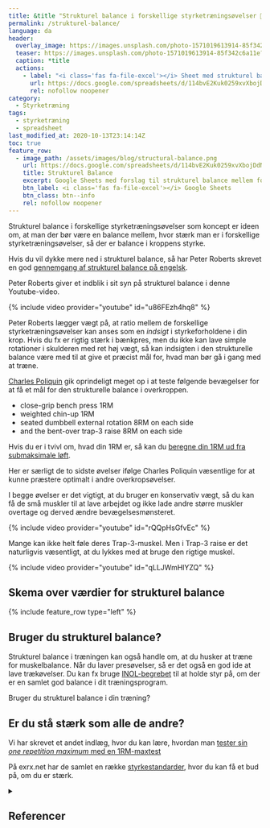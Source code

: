 ```yaml
---
title: &title "Strukturel balance i forskellige styrketræningsøvelser 💪"
permalink: /strukturel-balance/
language: da
header:
  overlay_image: https://images.unsplash.com/photo-1571019613914-85f342c6a11e?ixlib=rb-1.2.1&ixid=MXwxMjA3fDB8MHxjb2xsZWN0aW9uLXBhZ2V8MjB8ODczNTc1Nnx8ZW58MHx8fA%3D%3D&auto=format&fit=crop&h=630&w=1200&q=10
  teaser: https://images.unsplash.com/photo-1571019613914-85f342c6a11e?ixlib=rb-1.2.1&ixid=MXwxMjA3fDB8MHxjb2xsZWN0aW9uLXBhZ2V8MjB8ODczNTc1Nnx8ZW58MHx8fA%3D%3D&auto=format&fit=crop&h=300&w=400&q=10
  caption: *title
  actions:
    - label: "<i class='fas fa-file-excel'></i> Sheet med strukturel balance"
      url: https://docs.google.com/spreadsheets/d/114bvE2Kuk0259xvXbojDdNjHUBP95348yDPBPN78Lkc/copy?usp=sharing
      rel: nofollow noopener
category:
  - Styrketræning
tags:
  - styrketræning
  - spreadsheet
last_modified_at: 2020-10-13T23:14:14Z
toc: true
feature_row:
  - image_path: /assets/images/blog/structural-balance.png
    url: https://docs.google.com/spreadsheets/d/114bvE2Kuk0259xvXbojDdNjHUBP95348yDPBPN78Lkc/copy?usp=sharing
    title: Strukturel Balance
    excerpt: Google Sheets med forslag til strukturel balance mellem forskellige styrketræningsøvelser.
    btn_label: <i class='fas fa-file-excel'></i> Google Sheets
    btn_class: btn--info
    rel: nofollow noopener
---
```


Strukturel balance i forskellige styrketræningsøvelser som koncept er ideen om, at man der bør være en balance mellem, hvor stærk man er i forskellige styrketræningsøvelser, så der er balance i kroppens styrke.

Hvis du vil dykke mere ned i strukturel balance, så har Peter Roberts skrevet en god [gennemgang af strukturel balance på engelsk](https://www.peterrobertscoaching.com/blog/definitive-guide-to-structural-balance-training).

Peter Roberts giver et indblik i sit syn på strukturel balance i denne Youtube-video.

{% include video provider="youtube" id="u86FEzh4hq8" %}

Peter Roberts lægger vægt på, at ratio mellem de forskellige styrketræningsøvelser kan anses som en _indsigt_ i styrkeforholdene i din krop. Hvis du fx er rigtig stærk i bænkpres, men du ikke kan lave simple rotationer i skulderen med ret høj vægt, så kan indsigten i den strukturelle balance være med til at give et præcist mål for, hvad man bør gå i gang med at træne.

[Charles Poliquin](https://www.t-nation.com/training/achieving-structural-balance) gik oprindeligt meget op i at teste følgende bevægelser for at få et mål for den strukturelle balance i overkroppen.

- close-grip bench press 1RM
- weighted chin-up 1RM
- seated dumbbell external rotation 8RM on each side
- and the bent-over trap-3 raise 8RM on each side

Hvis du er i tvivl om, hvad din 1RM er, så kan du [beregne din 1RM ud fra submaksimale løft](/rm-beregner/).

Her er særligt de to sidste øvelser ifølge Charles Poliquin væsentlige for at kunne præstere optimalt i andre overkropsøvelser.

I begge øvelser er det vigtigt, at du bruger en konservativ vægt, så du kan få de små muskler til at lave arbejdet og ikke lade andre større muskler overtage og derved ændre bevægelsesmønsteret.

{% include video provider="youtube" id="rQQpHsGfvEc" %}

Mange kan ikke helt føle deres Trap-3-muskel. Men i Trap-3 raise er det naturligvis væsentligt, at du lykkes med at bruge den rigtige muskel.

{% include video provider="youtube" id="qLLJWmHlYZQ" %}

## Skema over værdier for strukturel balance

{% include feature_row type="left" %}

## Bruger du strukturel balance?

Strukturel balance i træningen kan også handle om, at du husker at træne for muskelbalance. Når du laver presøvelser, så er det også en god ide at lave trækøvelser. Du kan fx bruge [INOL-begrebet](/inol/) til at holde styr på, om der er en samlet god balance i dit træningsprogram.

Bruger du strukturel balance i din træning?

## Er du stå stærk som alle de andre?

Vi har skrevet et andet indlæg, hvor du kan lære, hvordan man [tester sin _one repetition maximum_ med en 1RM-maxtest](/rm-beregner/)

På exrx.net har de samlet en række [styrkestandarder](https://www.exrx.net/Testing/WeightLifting/StrengthStandards.html), hvor du kan få et bud på, om du er stærk.

<details markdown="1" class="references">
  <summary><h2 id="references">Referencer</h2></summary>

- [www.t-nation.com](https://t-nation.com/t/know-your-ratios-destroy-weaknesses/282078)
- [www.functionalps.com](https://www.functionalps.com/blog/2010/09/28/upper-body-structural-balance/)
- [www.t-nation.com](https://www.t-nation.com/training/how-much-can-you-lift-wimp)
- [athleticsi.com](https://athleticsi.com/structural-balance-assessments-identifying-preventing-injuries/)
- [breakingmuscle.com](https://breakingmuscle.com/fitness/individualizing-training-structural-balance-intensity-and-autoregulation)
</details>
